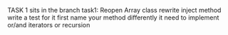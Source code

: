 

TASK 1 sits in the branch task1:
Reopen Array class
rewrite inject method
write a test for it first
name your method differently
it need to implement or/and iterators or recursion

